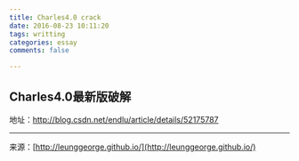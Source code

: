 ```yaml
---
title: Charles4.0 crack
date: 2016-08-23 10:11:20  
tags: writting  
categories: essay  
comments: false  

---
```


## Charles4.0最新版破解
地址：http://blog.csdn.net/endlu/article/details/52175787





---
<link rel="stylesheet" href="http://yandex.st/highlightjs/6.1/styles/default.min.css">
<script src="http://yandex.st/highlightjs/6.1/highlight.min.js"></script>
<script>
hljs.tabReplace = ' ';
hljs.initHighlightingOnLoad();
</script>


来源：[http://leunggeorge.github.io/](http://leunggeorge.github.io/)  